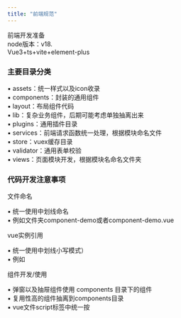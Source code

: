 ```yaml
---
title: "前端规范"
---
```


前端开发准备 <br/>
node版本：v18. <br/>
Vue3+ts+vite+element-plus <br/>

### 主要目录分类

▪  assets：统一样式以及icon收录 <br/>
▪  components：封装的通用组件 <br/>
▪  layout：布局组件代码 <br/>
▪  lib：复杂业务组件，后期可能考虑单独抽离出来 <br/>
▪  plugins：通用插件目录 <br/>
▪  services：前端请求函数统一处理，根据模块命名文件 <br/>
▪  store：vuex缓存目录 <br/>
▪  validator：通用表单校验 <br/>
▪  views：页面模块开发，根据模块名命名文件夹 

### 代码开发注意事项

文件命名

▪ 统一使用中划线命名 <br/>
▪ 例如文件夹component-demo或者component-demo.vue <br/>

vue实例引用

▪ 统一使用中划线小写模式） <br/>
▪ 例如<component-demo></component-demo> <br/>

组件开发/使用

▪ 弹窗以及抽屉组件使用 components 目录下的组件 <br/>
▪ 复用性高的组件抽离到components目录 <br/>
▪ vue文件script标签中统一按 <script lang="ts" setup> 来写 <br/>
▪ vue文件style标签中统一使用scss语法，类名命名根据模块名命名，使用节点树形式，由一个根节点包裹 <br/>
▪ lib中开发的新组件统一使用zqy-组件名形式命名 <br/>
▪ 开发的代码尽量保留注释 <br/>

vue内容注意事项
 
▪ 为了保证vue代码编写有个统一风格，参数按照下面的规则进行分类，方便代码读起来更容易 <br/>

```ts
<script lang="ts" setup>
// 顶部统一引入模块插件
import { ref, reactive, defineProps, computed } from 'vue'
import { useRoute } from 'vue-router'

// 第一部分，接口，路由以及store部分声明
interface demoIntetface {

}
const route = useRoute()

// 第二部分，参数声明，ref声明的在上，reactive声明的在下
const keyword = ref('')
const object = reactive({})

// 第三部分，props参数
const props = defineProps<{
  modelConfig: ModalConfig;
}>()

// 第四部分，计算属性&侦听器
const computedParam = computed(() => {
  return ''
})
watch(
  () => props.modelConfig.visible,
  (newVal) => {
    visible.value = newVal
  }
)

// 第五部分，函数/事件，统一使用 function 声明
function fun() {}

// 第六部分，生命周期
onMounted(() => {
})
onUnmounted(() => {
})
</script>
```